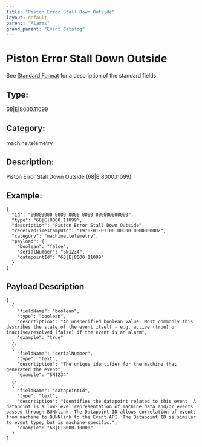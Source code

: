 ```yaml
---
title: "Piston Error Stall Down Outside"
layout: default
parent: "Alarms"
grand_parent: "Event Catalog"
---
```


# Piston Error Stall Down Outside

See [Standard Format](/event-subscriptions/event-format) for a description of the standard fields.

## Type:

68\|E\|8000.11099

## Category:

machine.telemetry

## Description: 

Piston Error Stall Down Outside (68\|E\|8000.11099)

## Example:

```
{
  "id": "00000000-0000-0000-0000-000000000000",
  "type": "68|E|8000.11099",
  "description": "Piston Error Stall Down Outside",
  "receivedTimestampUtc": "1970-01-01T00:00:00.000000000Z",
  "category": "machine.telemetry",
  "payload": {
    "boolean": "false",
    "serialNumber": "SN1234",
    "datapointId": "68|E|8000.11099"
  }
}
```

## Payload Description

```
[
  {
    "fieldName": "boolean",
    "type": "boolean",
    "descrtiption": "An unspecified boolean value. Most commonly this describes the state of the event itself - e.g. active (true) or inactive/resolved (false) if the event is an alarm",
    "example": "true"
  },
  {
    "fieldName": "serialNumber",
    "type": "text",
    "descrtiption": "The unique identifier for the machine that generated the event",
    "example": "SN1234"
  },
  {
    "fieldName": "datapointId",
    "type": "text",
    "descrtiption": "Identifies the datapoint related to this event. A datapoint is a low-level representation of machine data and/or events passed through BUNNlink. The Datapoint ID allows correlation of events from machine to BUNNlink to the Event API. The Datapoint ID is similar to event type, but is machine-specific.",
    "example": "68|E|8000.10000"
  }
]
```

